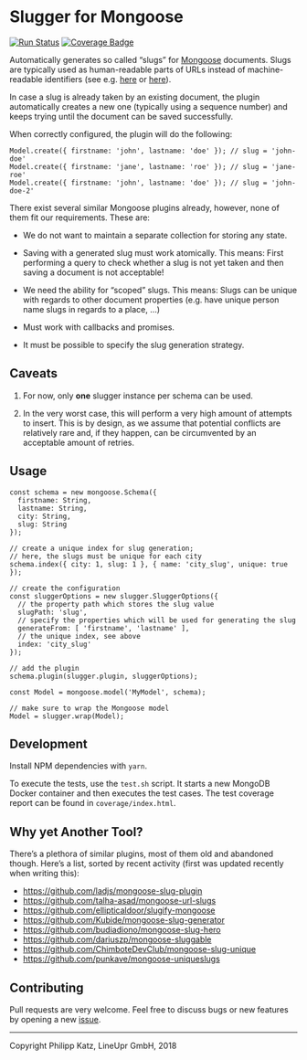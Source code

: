 Slugger for Mongoose
====================

[![Run Status](https://api.shippable.com/projects/5ad0b0f5cb68540600e4fb75/badge?branch=master)](https://app.shippable.com/github/qqilihq/mongoose-slugger)
[![Coverage Badge](https://api.shippable.com/projects/5ad0b0f5cb68540600e4fb75/coverageBadge?branch=master)](https://app.shippable.com/github/qqilihq/mongoose-slugger)

Automatically generates so called “slugs” for [Mongoose](http://mongoosejs.com) documents. Slugs are typically used as human-readable parts of URLs instead of machine-readable identifiers (see e.g. [here](https://stackoverflow.com/questions/427102/what-is-a-slug-in-django) or [here](https://stackoverflow.com/questions/19335215/what-is-a-slug)).

In case a slug is already taken by an existing document, the plugin automatically creates a new one (typically using a sequence number) and keeps trying until the document can be saved successfully.

When correctly configured, the plugin will do the following:

```
Model.create({ firstname: 'john', lastname: 'doe' }); // slug = 'john-doe'
Model.create({ firstname: 'jane', lastname: 'roe' }); // slug = 'jane-roe'
Model.create({ firstname: 'john', lastname: 'doe' }); // slug = 'john-doe-2'
```

There exist several similar Mongoose plugins already, however, none of them fit our requirements. These are:

* We do not want to maintain a separate collection for storing any state.

* Saving with a generated slug must work atomically. This means: First performing a query to check whether a slug is not yet taken and then saving a document is not acceptable!

* We need the ability for “scoped” slugs. This means: Slugs can be unique with regards to other document properties (e.g. have unique person name slugs in regards to a place, …)

* Must work with callbacks and promises.

* It must be possible to specify the slug generation strategy.

Caveats
-------

1. For now, only **one** slugger instance per schema can be used.

2. In the very worst case, this will perform a very high amount of attempts to insert. This is by design, as we assume that potential conflicts are relatively rare and, if they happen, can be circumvented by an acceptable amount of retries.


Usage
-----

```
const schema = new mongoose.Schema({
  firstname: String,
  lastname: String,
  city: String,
  slug: String
});

// create a unique index for slug generation;
// here, the slugs must be unique for each city
schema.index({ city: 1, slug: 1 }, { name: 'city_slug', unique: true });

// create the configuration
const sluggerOptions = new slugger.SluggerOptions({
  // the property path which stores the slug value
  slugPath: 'slug',
  // specify the properties which will be used for generating the slug
  generateFrom: [ 'firstname', 'lastname' ],
  // the unique index, see above
  index: 'city_slug'
});

// add the plugin
schema.plugin(slugger.plugin, sluggerOptions);

const Model = mongoose.model('MyModel', schema);

// make sure to wrap the Mongoose model
Model = slugger.wrap(Model);
```

Development
-----------

Install NPM dependencies with `yarn`.

To execute the tests, use the `test.sh` script. It starts a new MongoDB Docker container and then executes the test cases. The test coverage report can be found in `coverage/index.html`.


Why yet Another Tool?
---------------------

There’s a plethora of similar plugins, most of them old and abandoned though. Here’s a list, sorted by recent activity (first was updated recently when writing this):

* https://github.com/ladjs/mongoose-slug-plugin
* https://github.com/talha-asad/mongoose-url-slugs
* https://github.com/ellipticaldoor/slugify-mongoose
* https://github.com/Kubide/mongoose-slug-generator
* https://github.com/budiadiono/mongoose-slug-hero
* https://github.com/dariuszp/mongoose-sluggable
* https://github.com/ChimboteDevClub/mongoose-slug-unique
* https://github.com/punkave/mongoose-uniqueslugs



Contributing
------------

Pull requests are very welcome. Feel free to discuss bugs or new features by opening a new [issue](https://github.com/qqilihq/mongoose-slugger/issues).

- - -

Copyright Philipp Katz, LineUpr GmbH, 2018
